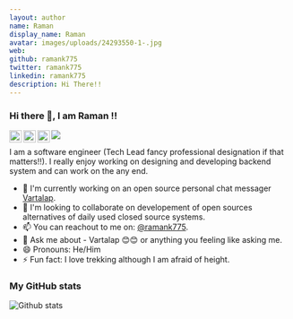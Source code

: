 ```yaml
---
layout: author
name: Raman
display_name: Raman
avatar: images/uploads/24293550-1-.jpg
web: 
github: ramank775
twitter: ramank775
linkedin: ramank775
description: Hi There!!
---
```

### Hi there 👋, I am Raman !!

<a href="https://twitter.com/ramank775">
  <img align="left" alt="Raman | Twitter" width="22px" src="https://cdn.jsdelivr.net/npm/simple-icons@v3/icons/twitter.svg" />
</a>

<a href="https://www.linkedin.com/in/ramank775/">
  <img align="left" alt="Raman | LinkedIn" width="22px" src="https://cdn.jsdelivr.net/npm/simple-icons@v3/icons/linkedin.svg" />
</a>
<a href="https://t.me/ramank775">
  <img align="left" alt="Raman | Telegram" width="22px" src="https://cdn.jsdelivr.net/npm/simple-icons@v3/icons/telegram.svg" />
</a>

![](https://visitor-badge.glitch.me/badge?page_id=ramank775.ramank775)

I am a software engineer (Tech Lead fancy professional designation if that matters!!). I really enjoy working on designing and developing backend system and can work on the any end.

- 🔭 I'm currently working on an open source personal chat messager [Vartalap](https://play.google.com/store/apps/details?id=com.one9x.vartalap).
- 👯 I'm looking to collaborate on developement of open sources alternatives of daily used closed source systems.
- 📫 You can reachout to me on: [@ramank775](https://twitter.com/@ramank775).
- 💬 Ask me about - Vartalap 😊😊 or anything you feeling like asking me.
- 😄 Pronouns: He/Him
- ⚡ Fun fact: I love trekking although I am afraid of height.

### My GitHub stats
![Github stats](https://github-readme-stats.vercel.app/api?username=ramank775&show_icons=true)
